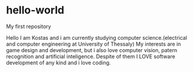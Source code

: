 # hello-world
My first repository

Hello I am Kostas and i am currently studying computer science.(electrical and computer engineering at University of Thessaly)
My interests are in game design and development, but i also love computer vision, patern recognition and artificial inteligence.
Despite of them I LOVE software development of any kind and i love coding.


